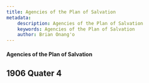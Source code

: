 ```yaml
---
title: Agencies of the Plan of Salvation
metadata:
    description: Agencies of the Plan of Salvation
    keywords: Agencies of the Plan of Salvation
    author: Brian Onang'o
---
```


#### Agencies of the Plan of Salvation

## 1906 Quater 4
